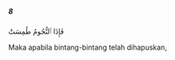 ##### 8

<span class="ayah">فَإِذَا ٱلنُّجُومُ طُمِسَتْ</span>

<span class="ayah_translation">Maka apabila bintang-bintang telah dihapuskan,</span>

